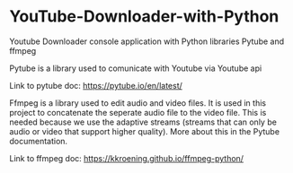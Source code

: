 # YouTube-Downloader-with-Python
Youtube Downloader console application with Python libraries Pytube and ffmpeg

Pytube is a library used to comunicate with Youtube via Youtube api

Link to pytube doc: https://pytube.io/en/latest/

Ffmpeg is a library used to edit audio and video files. It is used in this project to concatenate the seperate audio file to the video file. This is needed because we use the adaptive streams (streams that can only be audio or video that support higher quality). More about this in the Pytube documentation. 

Link to ffmpeg doc: https://kkroening.github.io/ffmpeg-python/
